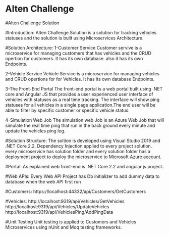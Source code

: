 # Alten Challenge
#Alten Challenge Solution

#Introduction:
Alten Challenge Solution is a solution for tracking vehicles statuses and the solution is built using Microservices Architecture.

#Solution Architecture:
1-Customer Service
Customer servive is a microservice for managing customers that has vehicles and the CRUD opertion for customers. It has its own database.
also it has its own Endpoints.

2-Vehicle Service
Vehicle Service is a microservice for managing vehicles and CRUD opertions for for Vehicles. It has its own database Endpoints.

3-The Front-End Portal
The front-end portal is a web portal built using .NET core and Angular JS that provides a user experienced user interface of vehicles with  statuses as a real time tracking. The interface will show ping statuses for all vehicles in a single page application.The end user will be able to filter by specific customer or specific vehicle status.

4-Simulation Web Job
The simulation web Job is an Azure Web Job that will simulate the real time ping that run in the back ground every minute and update the vehicles ping log.

#Solution Structure:
The soltion is developed using Visual Studio 2019 and .NET Core 2.2. Dependency Injection applied to every project solution.
every microservice has solution folder and every solution folder has a deployment project to deploy the microservice to Microsoft Azure account.


#Portal:
As explained web front-end is .NET Core 2.2 and angular js project.

#Web APIs:
Every Web API Project has Db initializer to add dummy data to database when the web API first run

#Customers:
https://localhost:44332/api/Customers/GetCustomers

#Vehicles:
http://localhost:9319/api/Vehicles/GetVehicles
http://localhost:9319/api/Vehicles/UpdateVehicles
http://localhost:9319/api/VehiclesPing/AddPingData


#Unit Testing
Unit testing is applied to Customers and Vehicles Microservices using nUnit and Moq testing frameworks.




